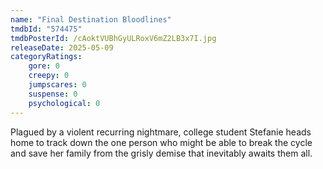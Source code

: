 ```yaml
---
name: "Final Destination Bloodlines"
tmdbId: "574475"
tmdbPosterId: /cAoktVUBhGyULRoxV6mZ2LB3x7I.jpg
releaseDate: 2025-05-09
categoryRatings:
    gore: 0
    creepy: 0
    jumpscares: 0
    suspense: 0
    psychological: 0
---
```

Plagued by a violent recurring nightmare, college student Stefanie heads home to track down the one person who might be able to break the cycle and save her family from the grisly demise that inevitably awaits them all.
